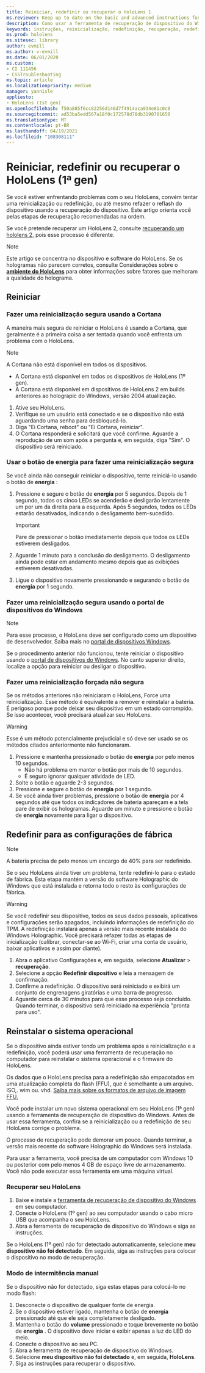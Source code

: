```yaml
---
title: Reiniciar, redefinir ou recuperar o HoloLens 1
ms.reviewer: Keep up to date on the basic and advanced instructions for rebooting or resetting your HoloLens mixed reality device.
description: Como usar a ferramenta de recuperação de dispositivo do Windows para atualizar uma imagem para 1ª gen de HoloLens.
keywords: instruções, reinicialização, redefinição, recuperação, redefinição de hardware, redefinição reversível, ciclo de energia, HoloLens, desligamento, wdrt, ferramenta de recuperação de dispositivo do Windows
ms.prod: hololens
ms.sitesec: library
author: evmill
ms.author: v-evmill
ms.date: 06/01/2020
ms.custom:
- CI 111456
- CSSTroubleshooting
ms.topic: article
ms.localizationpriority: medium
manager: yannisle
appliesto:
- HoloLens (1st gen)
ms.openlocfilehash: f50a885f6cc82256d146d7f4914aca934e81c0c0
ms.sourcegitcommit: ad53ba5edd567a18f0c172578d78db3190701650
ms.translationtype: MT
ms.contentlocale: pt-BR
ms.lasthandoff: 04/19/2021
ms.locfileid: "108308111"
---
```

# <a name="restart-reset-or-recover-hololens-1st-gen"></a>Reiniciar, redefinir ou recuperar o HoloLens (1ª gen)

Se você estiver enfrentando problemas com o seu HoloLens, convém tentar uma reinicialização ou redefinição, ou até mesmo refazer o reflash do dispositivo usando a recuperação do dispositivo. Este artigo orienta você pelas etapas de recuperação recomendadas na ordem.

Se você pretende recuperar um HoloLens 2, consulte [recuperando um hololens 2](https://docs.microsoft.com/hololens/hololens-recovery), pois esse processo é diferente.

> [!NOTE]
> Este artigo se concentra no dispositivo e software do HoloLens. Se os hologramas não parecem corretos, consulte Considerações sobre o **[ambiente do HoloLens](hololens-environment-considerations.md)** para obter informações sobre fatores que melhoram a qualidade do holograma.

## <a name="restart"></a>Reiniciar

### <a name="do-a-safe-restart-by-using-cortana"></a>Fazer uma reinicialização segura usando a Cortana

A maneira mais segura de reiniciar o HoloLens é usando a Cortana, que geralmente é a primeira coisa a ser tentada quando você enfrenta um problema com o HoloLens.

> [!NOTE] 
> A Cortana não está disponível em todos os dispositivos.
> - A Cortana está disponível em todos os dispositivos de HoloLens (1º gen). 
> - A Cortana está disponível em dispositivos de HoloLens 2 em builds anteriores ao holograpic do Windows, versão 2004 atualização.

1. Ative seu HoloLens.
1. Verifique se um usuário está conectado e se o dispositivo não está aguardando uma senha para desbloqueá-lo.
2. Diga "Ei Cortana, reboot" ou "Ei Cortana, reiniciar".
3. O Cortana responderá e solicitará que você confirme. Aguarde a reprodução de um som após a pergunta e, em seguida, diga "Sim". O dispositivo será reiniciado.

### <a name="use-the-power-button-to-do-a-safe-restart"></a>Usar o botão de energia para fazer uma reinicialização segura

Se você ainda não conseguir reiniciar o dispositivo, tente reiniciá-lo usando o botão de **energia** :

1. Pressione e segure o botão de **energia** por 5 segundos. Depois de 1 segundo, todos os cinco LEDs se acenderão e desligarão lentamente um por um da direita para a esquerda. Após 5 segundos, todos os LEDs estarão desativados, indicando o desligamento bem-sucedido.
      
   > [!IMPORTANT]
   > Pare de pressionar o botão imediatamente depois que todos os LEDs estiverem desligados.
1. Aguarde 1 minuto para a conclusão do desligamento. O desligamento ainda pode estar em andamento mesmo depois que as exibições estiverem desativadas.
2. Ligue o dispositivo novamente pressionando e segurando o botão de **energia** por 1 segundo.

### <a name="do-a-safe-restart-by-using-windows-device-portal"></a>Fazer uma reinicialização segura usando o portal de dispositivos do Windows

> [!NOTE]
> Para esse processo, o HoloLens deve ser configurado como um dispositivo de desenvolvedor. Saiba mais no [portal de dispositivos Windows](https://docs.microsoft.com/windows/mixed-reality/using-the-windows-device-portal).

Se o procedimento anterior não funcionou, tente reiniciar o dispositivo usando o [portal de dispositivos do Windows](https://docs.microsoft.com/windows/mixed-reality/using-the-windows-device-portal). No canto superior direito, localize a opção para reiniciar ou desligar o dispositivo.

### <a name="do-an-unsafe-forced-restart"></a>Fazer uma reinicialização forçada não segura

Se os métodos anteriores não reiniciaram o HoloLens, Force uma reinicialização. Esse método é equivalente a remover e reinstalar a bateria. É perigoso porque pode deixar seu dispositivo em um estado corrompido. Se isso acontecer, você precisará atualizar seu HoloLens.  

> [!WARNING]
> Esse é um método potencialmente prejudicial e só deve ser usado se os métodos citados anteriormente não funcionaram.

1. Pressione e mantenha pressionado o botão de **energia** por pelo menos 10 segundos.
   - Não há problema em manter o botão por mais de 10 segundos.
   - É seguro ignorar qualquer atividade de LED.
1. Solte o botão e aguarde 2-3 segundos.
1. Pressione e segure o botão de **energia** por 1 segundo.
1. Se você ainda tiver problemas, pressione o botão de **energia** por 4 segundos até que todos os indicadores de bateria apareçam e a tela pare de exibir os hologramas. Aguarde um minuto e pressione o botão de **energia** novamente para ligar o dispositivo.

## <a name="reset-to-factory-settings"></a>Redefinir para as configurações de fábrica

> [!NOTE]
> A bateria precisa de pelo menos um encargo de 40% para ser redefinido.

Se o seu HoloLens ainda tiver um problema, tente redefini-lo para o estado de fábrica. Esta etapa mantém a versão do software Holographic do Windows que está instalada e retorna todo o resto às configurações de fábrica.

>[!WARNING]
> Se você redefinir seu dispositivo, todos os seus dados pessoais, aplicativos e configurações serão apagados, incluindo informações de redefinição do TPM. A redefinição instalará apenas a versão mais recente instalada do Windows Holographic. Você precisará refazer todas as etapas de inicialização (calibrar, conectar-se ao Wi-Fi, criar uma conta de usuário, baixar aplicativos e assim por diante).

1. Abra o aplicativo Configurações e, em seguida, selecione **Atualizar**  >  **recuperação**.
1. Selecione a opção **Redefinir dispositivo** e leia a mensagem de confirmação.
1. Confirme a redefinição. O dispositivo será reiniciado e exibirá um conjunto de engrenagens giratórias e uma barra de progresso.
1. Aguarde cerca de 30 minutos para que esse processo seja concluído. Quando terminar, o dispositivo será reiniciado na experiência "pronta para uso".

## <a name="reinstall-the-operating-system"></a>Reinstalar o sistema operacional

Se o dispositivo ainda estiver tendo um problema após a reinicialização e a redefinição, você poderá usar uma ferramenta de recuperação no computador para reinstalar o sistema operacional e o firmware do HoloLens.  

Os dados que o HoloLens precisa para a redefinição são empacotados em uma atualização completa do flash (FFU), que é semelhante a um arquivo. ISO,. wim ou. vhd. [Saiba mais sobre os formatos de arquivo de imagem FFU.](https://docs.microsoft.com/windows-hardware/manufacture/desktop/wim-vs-ffu-image-file-formats)

Você pode instalar um novo sistema operacional em seu HoloLens (1ª gen) usando a ferramenta de recuperação de dispositivo do Windows. Antes de usar essa ferramenta, confira se a reinicialização ou a redefinição de seu HoloLens corrige o problema.

O processo de recuperação pode demorar um pouco. Quando terminar, a versão mais recente do software Holographic do Windows será instalada.

Para usar a ferramenta, você precisa de um computador com Windows 10 ou posterior com pelo menos 4 GB de espaço livre de armazenamento. Você não pode executar essa ferramenta em uma máquina virtual.

### <a name="recover-your-hololens"></a>Recuperar seu HoloLens

1. Baixe e instale a [ferramenta de recuperação de dispositivo do Windows](https://support.microsoft.com/help/12379/windows-10-mobile-device-recovery-tool-faq) em seu computador.
1. Conecte o HoloLens (1º gen) ao seu computador usando o cabo micro USB que acompanha o seu HoloLens.
1. Abra a ferramenta de recuperação de dispositivo do Windows e siga as instruções.

Se o HoloLens (1º gen) não for detectado automaticamente, selecione **meu dispositivo não foi detectado**. Em seguida, siga as instruções para colocar o dispositivo no modo de recuperação.

### <a name="manual-flashing-mode"></a>Modo de intermitência manual

Se o dispositivo não for detectado, siga estas etapas para colocá-lo no modo flash:

1. Desconecte o dispositivo de qualquer fonte de energia.
1. Se o dispositivo estiver ligado, mantenha o botão de **energia** pressionado até que ele seja completamente desligado.
2. Mantenha o botão do **volume** pressionado e toque brevemente no botão de **energia** . O dispositivo deve iniciar e exibir apenas a luz do LED do meio.
3. Conecte o dispositivo ao seu PC.
4. Abra a ferramenta de recuperação de dispositivo do Windows.
5. Selecione **meu dispositivo não foi detectado** e, em seguida, **HoloLens**. 
6. Siga as instruções para recuperar o dispositivo.
